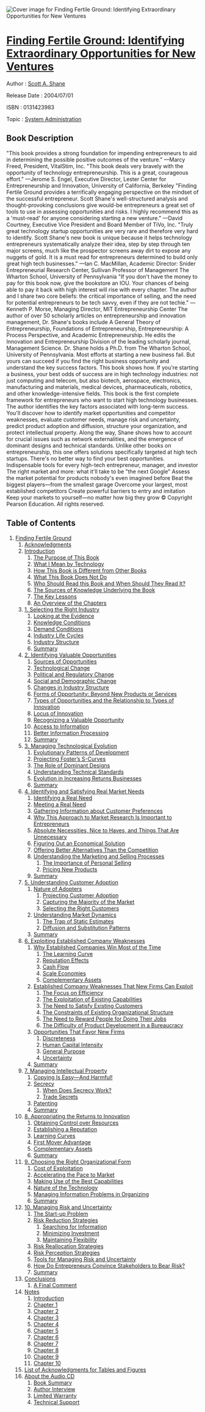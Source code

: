 ![Cover image for Finding Fertile Ground: Identifying Extraordinary Opportunities for New Ventures](https://imgdetail.ebookreading.net/cover/cover/system_admin/EB0131423983.jpg)

[Finding Fertile Ground: Identifying Extraordinary Opportunities for New Ventures](https://ebookreading.net/view/book/Finding+Fertile+Ground%3A+Identifying+Extraordinary+Opportunities+for+New+Ventures-EB0131423983_1.html "Finding Fertile Ground: Identifying Extraordinary Opportunities for New Ventures")
====================================================================================================================

Author : [Scott A. Shane](https://ebookreading.net/search/author/Scott+A.+Shane)

Release Date : 2004/07/01

ISBN : 0131423983

Topic : [System Administration](https://ebookreading.net/search/category/system-administration)

Book Description
-----------------

"This book provides a strong foundation for impending entrepreneurs to aid in
determining the possible positive outcomes of the venture."
—Marcy Freed, President, VitalStim, Inc.
"This book deals very bravely with the opportunity of technology entrepreneurship. This is a great, courageous effort."
—Jerome S. Engel, Executive Director, Lester Center for Entrepreneurship and Innovation, University of California, Berkeley
"Finding Fertile Ground provides a terrifically engaging perspective on the mindset
of the successful entrepreneur. Scott Shane's well-structured analysis and thought-provoking conclusions give would-be entrepreneurs a great set of tools to use in assessing opportunities and risks. I highly recommend this as a 'must-read' for
anyone considering starting a new venture."
—David Courtney, Executive Vice President and Board Member of TiVo, Inc.
"Truly great technology startup opportunities are very rare and therefore very hard to identify. Scott Shane's new book is unique because it helps technology entrepreneurs systematically analyze their idea, step by step through ten major screens, much like the prospector screens away dirt to expose any nuggets of gold. It is a must read for entrepreneurs determined to build only great high tech businesses."
—Ian C. MacMillan, Academic Director: Snider Entrepreneurial
Research Center, Sullivan Professor of Management
The Wharton School, University of Pennsylvania
"If you don't have the money to pay for this book now, give the bookstore an IOU.
Your chances of being able to pay it back with high interest will rise with every chapter. The author and I share two core beliefs: the critical importance of selling, and the need for potential entrepreneurs to be tech savvy, even if they are not techie."
—Kenneth P. Morse, Managing Director, MIT Entrepreneurship Center
The author of over 50 scholarly articles on entrepreneurship and innovation management,
Dr. Shane's books include A General Theory of Entrepreneurship, Foundations of Entrepreneurship, Entrepreneurship: A Process Perspective, and Academic Entrepreneurship. He edits the Innovation and Entrepreneurship Division of the leading scholarly journal, Management Science. Dr. Shane holds a Ph.D. from
The Wharton School, University of Pennsylvania.
Most efforts at starting a new business fail. But yours can succeed if you find the right
business opportunity and understand the key success factors. This book shows how.
If you're starting a business, your best odds of success are in high technology industries: not just computing and telecom, but also biotech, aerospace, electronics, manufacturing and materials, medical devices, pharmaceuticals, robotics, and other knowledge-intensive fields. This book is the first complete framework for entrepreneurs who want to start high technology businesses.
The author identifies the key factors associated with long-term success. You'll discover how to identify market opportunities and competitor weaknesses, evaluate customer needs, manage risk and uncertainty, predict product adoption and diffusion, structure your organization, and protect intellectual property. Along the way, Shane shows how to account for crucial issues such as network externalities, and the emergence of dominant designs and technical standards.
Unlike other books on entrepreneurship, this one offers solutions specifically targeted at high tech startups. There's no better way to find your best opportunities.
Indispensable tools for every high-tech entrepreneur, manager, and investor
The right market and more: what it'll take to be "the next Google"
Assess the market potential for products nobody's even imagined before
Beat the biggest players—from the smallest garage Overcome your largest, most established competitors
Create powerful barriers to entry and imitation Keep your markets to yourself—no matter how big they grow
© Copyright Pearson Education. All rights reserved.
              
Table of Contents
-----------------

1. [Finding Fertile Ground](https://ebookreading.net/view/book/Finding+Fertile+Ground%3A+Identifying+Extraordinary+Opportunities+for+New+Ventures-EB0131423983_1.html)
    1. [Acknowledgments](https://ebookreading.net/view/book/Finding+Fertile+Ground%3A+Identifying+Extraordinary+Opportunities+for+New+Ventures-EB0131423983_2.html)
    1. [Introduction](https://ebookreading.net/view/book/Finding+Fertile+Ground%3A+Identifying+Extraordinary+Opportunities+for+New+Ventures-EB0131423983_3.html)
        1. [The Purpose of This Book](https://ebookreading.net/view/book/Finding+Fertile+Ground%3A+Identifying+Extraordinary+Opportunities+for+New+Ventures-EB0131423983_3.html#fm01lev1sec1)
        1. [What I Mean by Technology](https://ebookreading.net/view/book/Finding+Fertile+Ground%3A+Identifying+Extraordinary+Opportunities+for+New+Ventures-EB0131423983_3.html#fm01lev1sec2)
        1. [How This Book is Different from Other Books](https://ebookreading.net/view/book/Finding+Fertile+Ground%3A+Identifying+Extraordinary+Opportunities+for+New+Ventures-EB0131423983_3.html#fm01lev1sec3)
        1. [What This Book Does Not Do](https://ebookreading.net/view/book/Finding+Fertile+Ground%3A+Identifying+Extraordinary+Opportunities+for+New+Ventures-EB0131423983_3.html#fm01lev1sec4)
        1. [Who Should Read this Book and When Should They Read It?](https://ebookreading.net/view/book/Finding+Fertile+Ground%3A+Identifying+Extraordinary+Opportunities+for+New+Ventures-EB0131423983_3.html#fm01lev1sec5)
        1. [The Sources of Knowledge Underlying the Book](https://ebookreading.net/view/book/Finding+Fertile+Ground%3A+Identifying+Extraordinary+Opportunities+for+New+Ventures-EB0131423983_3.html#fm01lev1sec6)
        1. [The Key Lessons](https://ebookreading.net/view/book/Finding+Fertile+Ground%3A+Identifying+Extraordinary+Opportunities+for+New+Ventures-EB0131423983_3.html#fm01lev1sec7)
        1. [An Overview of the Chapters](https://ebookreading.net/view/book/Finding+Fertile+Ground%3A+Identifying+Extraordinary+Opportunities+for+New+Ventures-EB0131423983_3.html#fm01lev1sec8)
    1. [1. Selecting the Right Industry](https://ebookreading.net/view/book/Finding+Fertile+Ground%3A+Identifying+Extraordinary+Opportunities+for+New+Ventures-EB0131423983_4.html)
        1. [Looking at the Evidence](https://ebookreading.net/view/book/Finding+Fertile+Ground%3A+Identifying+Extraordinary+Opportunities+for+New+Ventures-EB0131423983_4.html#ch01lev1sec1)
        1. [Knowledge Conditions](https://ebookreading.net/view/book/Finding+Fertile+Ground%3A+Identifying+Extraordinary+Opportunities+for+New+Ventures-EB0131423983_4.html#ch01lev1sec2)
        1. [Demand Conditions](https://ebookreading.net/view/book/Finding+Fertile+Ground%3A+Identifying+Extraordinary+Opportunities+for+New+Ventures-EB0131423983_4.html#ch01lev1sec3)
        1. [Industry Life Cycles](https://ebookreading.net/view/book/Finding+Fertile+Ground%3A+Identifying+Extraordinary+Opportunities+for+New+Ventures-EB0131423983_4.html#ch01lev1sec4)
        1. [Industry Structure](https://ebookreading.net/view/book/Finding+Fertile+Ground%3A+Identifying+Extraordinary+Opportunities+for+New+Ventures-EB0131423983_4.html#ch01lev1sec5)
        1. [Summary](https://ebookreading.net/view/book/Finding+Fertile+Ground%3A+Identifying+Extraordinary+Opportunities+for+New+Ventures-EB0131423983_4.html#ch01lev1sec6)
    1. [2. Identifying Valuable Opportunities](https://ebookreading.net/view/book/Finding+Fertile+Ground%3A+Identifying+Extraordinary+Opportunities+for+New+Ventures-EB0131423983_5.html)
        1. [Sources of Opportunities](https://ebookreading.net/view/book/Finding+Fertile+Ground%3A+Identifying+Extraordinary+Opportunities+for+New+Ventures-EB0131423983_5.html#ch02lev1sec1)
        1. [Technological Change](https://ebookreading.net/view/book/Finding+Fertile+Ground%3A+Identifying+Extraordinary+Opportunities+for+New+Ventures-EB0131423983_5.html#ch02lev1sec2)
        1. [Political and Regulatory Change](https://ebookreading.net/view/book/Finding+Fertile+Ground%3A+Identifying+Extraordinary+Opportunities+for+New+Ventures-EB0131423983_5.html#ch02lev1sec3)
        1. [Social and Demographic Change](https://ebookreading.net/view/book/Finding+Fertile+Ground%3A+Identifying+Extraordinary+Opportunities+for+New+Ventures-EB0131423983_5.html#ch02lev1sec4)
        1. [Changes in Industry Structure](https://ebookreading.net/view/book/Finding+Fertile+Ground%3A+Identifying+Extraordinary+Opportunities+for+New+Ventures-EB0131423983_5.html#ch02lev1sec5)
        1. [Forms of Opportunity: Beyond New Products or Services](https://ebookreading.net/view/book/Finding+Fertile+Ground%3A+Identifying+Extraordinary+Opportunities+for+New+Ventures-EB0131423983_5.html#ch02lev1sec6)
        1. [Types of Opportunities and the Relationship to Types of Innovation](https://ebookreading.net/view/book/Finding+Fertile+Ground%3A+Identifying+Extraordinary+Opportunities+for+New+Ventures-EB0131423983_5.html#ch02lev1sec7)
        1. [Locus of Innovation](https://ebookreading.net/view/book/Finding+Fertile+Ground%3A+Identifying+Extraordinary+Opportunities+for+New+Ventures-EB0131423983_5.html#ch02lev1sec8)
        1. [Recognizing a Valuable Opportunity](https://ebookreading.net/view/book/Finding+Fertile+Ground%3A+Identifying+Extraordinary+Opportunities+for+New+Ventures-EB0131423983_5.html#ch02lev1sec9)
        1. [Access to Information](https://ebookreading.net/view/book/Finding+Fertile+Ground%3A+Identifying+Extraordinary+Opportunities+for+New+Ventures-EB0131423983_5.html#ch02lev1sec10)
        1. [Better Information Processing](https://ebookreading.net/view/book/Finding+Fertile+Ground%3A+Identifying+Extraordinary+Opportunities+for+New+Ventures-EB0131423983_5.html#ch02lev1sec11)
        1. [Summary](https://ebookreading.net/view/book/Finding+Fertile+Ground%3A+Identifying+Extraordinary+Opportunities+for+New+Ventures-EB0131423983_5.html#ch02lev1sec12)
    1. [3. Managing Technological Evolution](https://ebookreading.net/view/book/Finding+Fertile+Ground%3A+Identifying+Extraordinary+Opportunities+for+New+Ventures-EB0131423983_6.html)
        1. [Evolutionary Patterns of Development](https://ebookreading.net/view/book/Finding+Fertile+Ground%3A+Identifying+Extraordinary+Opportunities+for+New+Ventures-EB0131423983_6.html#ch03lev1sec1)
        1. [Projecting Foster’s S-Curves](https://ebookreading.net/view/book/Finding+Fertile+Ground%3A+Identifying+Extraordinary+Opportunities+for+New+Ventures-EB0131423983_6.html#ch03lev1sec2)
        1. [The Role of Dominant Designs](https://ebookreading.net/view/book/Finding+Fertile+Ground%3A+Identifying+Extraordinary+Opportunities+for+New+Ventures-EB0131423983_6.html#ch03lev1sec3)
        1. [Understanding Technical Standards](https://ebookreading.net/view/book/Finding+Fertile+Ground%3A+Identifying+Extraordinary+Opportunities+for+New+Ventures-EB0131423983_6.html#ch03lev1sec4)
        1. [Evolution in Increasing Returns Businesses](https://ebookreading.net/view/book/Finding+Fertile+Ground%3A+Identifying+Extraordinary+Opportunities+for+New+Ventures-EB0131423983_6.html#ch03lev1sec5)
        1. [Summary](https://ebookreading.net/view/book/Finding+Fertile+Ground%3A+Identifying+Extraordinary+Opportunities+for+New+Ventures-EB0131423983_6.html#ch03lev1sec6)
    1. [4. Identifying and Satisfying Real Market Needs](https://ebookreading.net/view/book/Finding+Fertile+Ground%3A+Identifying+Extraordinary+Opportunities+for+New+Ventures-EB0131423983_7.html)
        1. [Identifying a Real Need](https://ebookreading.net/view/book/Finding+Fertile+Ground%3A+Identifying+Extraordinary+Opportunities+for+New+Ventures-EB0131423983_7.html#ch04lev1sec1)
        1. [Meeting a Real Need](https://ebookreading.net/view/book/Finding+Fertile+Ground%3A+Identifying+Extraordinary+Opportunities+for+New+Ventures-EB0131423983_7.html#ch04lev1sec2)
        1. [Gathering Information about Customer Preferences](https://ebookreading.net/view/book/Finding+Fertile+Ground%3A+Identifying+Extraordinary+Opportunities+for+New+Ventures-EB0131423983_7.html#ch04lev1sec3)
        1. [Why This Approach to Market Research Is Important to Entrepreneurs](https://ebookreading.net/view/book/Finding+Fertile+Ground%3A+Identifying+Extraordinary+Opportunities+for+New+Ventures-EB0131423983_7.html#ch04lev1sec4)
        1. [Absolute Necessities, Nice to Haves, and Things That Are Unnecessary](https://ebookreading.net/view/book/Finding+Fertile+Ground%3A+Identifying+Extraordinary+Opportunities+for+New+Ventures-EB0131423983_7.html#ch04lev1sec5)
        1. [Figuring Out an Economical Solution](https://ebookreading.net/view/book/Finding+Fertile+Ground%3A+Identifying+Extraordinary+Opportunities+for+New+Ventures-EB0131423983_7.html#ch04lev1sec6)
        1. [Offering Better Alternatives Than the Competition](https://ebookreading.net/view/book/Finding+Fertile+Ground%3A+Identifying+Extraordinary+Opportunities+for+New+Ventures-EB0131423983_7.html#ch04lev1sec7)
        1. [Understanding the Marketing and Selling Processes](https://ebookreading.net/view/book/Finding+Fertile+Ground%3A+Identifying+Extraordinary+Opportunities+for+New+Ventures-EB0131423983_7.html#ch04lev1sec8)
            1. [The Importance of Personal Selling](https://ebookreading.net/view/book/Finding+Fertile+Ground%3A+Identifying+Extraordinary+Opportunities+for+New+Ventures-EB0131423983_7.html#ch04lev2sec1)
            1. [Pricing New Products](https://ebookreading.net/view/book/Finding+Fertile+Ground%3A+Identifying+Extraordinary+Opportunities+for+New+Ventures-EB0131423983_7.html#ch04lev2sec2)
        1. [Summary](https://ebookreading.net/view/book/Finding+Fertile+Ground%3A+Identifying+Extraordinary+Opportunities+for+New+Ventures-EB0131423983_7.html#ch04lev1sec9)
    1. [5. Understanding Customer Adoption](https://ebookreading.net/view/book/Finding+Fertile+Ground%3A+Identifying+Extraordinary+Opportunities+for+New+Ventures-EB0131423983_8.html)
        1. [Nature of Adopters](https://ebookreading.net/view/book/Finding+Fertile+Ground%3A+Identifying+Extraordinary+Opportunities+for+New+Ventures-EB0131423983_8.html#ch05lev1sec1)
            1. [Projecting Customer Adoption](https://ebookreading.net/view/book/Finding+Fertile+Ground%3A+Identifying+Extraordinary+Opportunities+for+New+Ventures-EB0131423983_8.html#ch05lev2sec1)
            1. [Capturing the Majority of the Market](https://ebookreading.net/view/book/Finding+Fertile+Ground%3A+Identifying+Extraordinary+Opportunities+for+New+Ventures-EB0131423983_8.html#ch05lev2sec2)
            1. [Selecting the Right Customers](https://ebookreading.net/view/book/Finding+Fertile+Ground%3A+Identifying+Extraordinary+Opportunities+for+New+Ventures-EB0131423983_8.html#ch05lev2sec3)
        1. [Understanding Market Dynamics](https://ebookreading.net/view/book/Finding+Fertile+Ground%3A+Identifying+Extraordinary+Opportunities+for+New+Ventures-EB0131423983_8.html#ch05lev1sec2)
            1. [The Trap of Static Estimates](https://ebookreading.net/view/book/Finding+Fertile+Ground%3A+Identifying+Extraordinary+Opportunities+for+New+Ventures-EB0131423983_8.html#ch05lev2sec4)
            1. [Diffusion and Substitution Patterns](https://ebookreading.net/view/book/Finding+Fertile+Ground%3A+Identifying+Extraordinary+Opportunities+for+New+Ventures-EB0131423983_8.html#ch05lev2sec5)
        1. [Summary](https://ebookreading.net/view/book/Finding+Fertile+Ground%3A+Identifying+Extraordinary+Opportunities+for+New+Ventures-EB0131423983_8.html#ch05lev1sec3)
    1. [6. Exploiting Established Company Weaknesses](https://ebookreading.net/view/book/Finding+Fertile+Ground%3A+Identifying+Extraordinary+Opportunities+for+New+Ventures-EB0131423983_9.html)
        1. [Why Established Companies Win Most of the Time](https://ebookreading.net/view/book/Finding+Fertile+Ground%3A+Identifying+Extraordinary+Opportunities+for+New+Ventures-EB0131423983_9.html#ch06lev1sec1)
            1. [The Learning Curve](https://ebookreading.net/view/book/Finding+Fertile+Ground%3A+Identifying+Extraordinary+Opportunities+for+New+Ventures-EB0131423983_9.html#ch06lev2sec1)
            1. [Reputation Effects](https://ebookreading.net/view/book/Finding+Fertile+Ground%3A+Identifying+Extraordinary+Opportunities+for+New+Ventures-EB0131423983_9.html#ch06lev2sec2)
            1. [Cash Flow](https://ebookreading.net/view/book/Finding+Fertile+Ground%3A+Identifying+Extraordinary+Opportunities+for+New+Ventures-EB0131423983_9.html#ch06lev2sec3)
            1. [Scale Economies](https://ebookreading.net/view/book/Finding+Fertile+Ground%3A+Identifying+Extraordinary+Opportunities+for+New+Ventures-EB0131423983_9.html#ch06lev2sec4)
            1. [Complementary Assets](https://ebookreading.net/view/book/Finding+Fertile+Ground%3A+Identifying+Extraordinary+Opportunities+for+New+Ventures-EB0131423983_9.html#ch06lev2sec5)
        1. [Established Company Weaknesses That New Firms Can Exploit](https://ebookreading.net/view/book/Finding+Fertile+Ground%3A+Identifying+Extraordinary+Opportunities+for+New+Ventures-EB0131423983_9.html#ch06lev1sec2)
            1. [The Focus on Efficiency](https://ebookreading.net/view/book/Finding+Fertile+Ground%3A+Identifying+Extraordinary+Opportunities+for+New+Ventures-EB0131423983_9.html#ch06lev2sec6)
            1. [The Exploitation of Existing Capabilities](https://ebookreading.net/view/book/Finding+Fertile+Ground%3A+Identifying+Extraordinary+Opportunities+for+New+Ventures-EB0131423983_9.html#ch06lev2sec7)
            1. [The Need to Satisfy Existing Customers](https://ebookreading.net/view/book/Finding+Fertile+Ground%3A+Identifying+Extraordinary+Opportunities+for+New+Ventures-EB0131423983_9.html#ch06lev2sec8)
            1. [The Constraints of Existing Organizational Structure](https://ebookreading.net/view/book/Finding+Fertile+Ground%3A+Identifying+Extraordinary+Opportunities+for+New+Ventures-EB0131423983_9.html#ch06lev2sec9)
            1. [The Need to Reward People for Doing Their Jobs](https://ebookreading.net/view/book/Finding+Fertile+Ground%3A+Identifying+Extraordinary+Opportunities+for+New+Ventures-EB0131423983_9.html#ch06lev2sec10)
            1. [The Difficulty of Product Development in a Bureaucracy](https://ebookreading.net/view/book/Finding+Fertile+Ground%3A+Identifying+Extraordinary+Opportunities+for+New+Ventures-EB0131423983_9.html#ch06lev2sec11)
        1. [Opportunities That Favor New Firms](https://ebookreading.net/view/book/Finding+Fertile+Ground%3A+Identifying+Extraordinary+Opportunities+for+New+Ventures-EB0131423983_9.html#ch06lev1sec3)
            1. [Discreteness](https://ebookreading.net/view/book/Finding+Fertile+Ground%3A+Identifying+Extraordinary+Opportunities+for+New+Ventures-EB0131423983_9.html#ch06lev2sec12)
            1. [Human Capital Intensity](https://ebookreading.net/view/book/Finding+Fertile+Ground%3A+Identifying+Extraordinary+Opportunities+for+New+Ventures-EB0131423983_9.html#ch06lev2sec13)
            1. [General Purpose](https://ebookreading.net/view/book/Finding+Fertile+Ground%3A+Identifying+Extraordinary+Opportunities+for+New+Ventures-EB0131423983_9.html#ch06lev2sec14)
            1. [Uncertainty](https://ebookreading.net/view/book/Finding+Fertile+Ground%3A+Identifying+Extraordinary+Opportunities+for+New+Ventures-EB0131423983_9.html#ch06lev2sec15)
        1. [Summary](https://ebookreading.net/view/book/Finding+Fertile+Ground%3A+Identifying+Extraordinary+Opportunities+for+New+Ventures-EB0131423983_9.html#ch06lev1sec4)
    1. [7. Managing Intellectual Property](https://ebookreading.net/view/book/Finding+Fertile+Ground%3A+Identifying+Extraordinary+Opportunities+for+New+Ventures-EB0131423983_10.html)
        1. [Copying Is Easy—And Harmful!](https://ebookreading.net/view/book/Finding+Fertile+Ground%3A+Identifying+Extraordinary+Opportunities+for+New+Ventures-EB0131423983_10.html#ch07lev1sec1)
        1. [Secrecy](https://ebookreading.net/view/book/Finding+Fertile+Ground%3A+Identifying+Extraordinary+Opportunities+for+New+Ventures-EB0131423983_10.html#ch07lev1sec2)
            1. [When Does Secrecy Work?](https://ebookreading.net/view/book/Finding+Fertile+Ground%3A+Identifying+Extraordinary+Opportunities+for+New+Ventures-EB0131423983_10.html#ch07lev2sec1)
            1. [Trade Secrets](https://ebookreading.net/view/book/Finding+Fertile+Ground%3A+Identifying+Extraordinary+Opportunities+for+New+Ventures-EB0131423983_10.html#ch07lev2sec2)
        1. [Patenting](https://ebookreading.net/view/book/Finding+Fertile+Ground%3A+Identifying+Extraordinary+Opportunities+for+New+Ventures-EB0131423983_10.html#ch07lev1sec3)
        1. [Summary](https://ebookreading.net/view/book/Finding+Fertile+Ground%3A+Identifying+Extraordinary+Opportunities+for+New+Ventures-EB0131423983_10.html#ch07lev1sec4)
    1. [8. Appropriating the Returns to Innovation](https://ebookreading.net/view/book/Finding+Fertile+Ground%3A+Identifying+Extraordinary+Opportunities+for+New+Ventures-EB0131423983_11.html)
        1. [Obtaining Control over Resources](https://ebookreading.net/view/book/Finding+Fertile+Ground%3A+Identifying+Extraordinary+Opportunities+for+New+Ventures-EB0131423983_11.html#ch08lev1sec1)
        1. [Establishing a Reputation](https://ebookreading.net/view/book/Finding+Fertile+Ground%3A+Identifying+Extraordinary+Opportunities+for+New+Ventures-EB0131423983_11.html#ch08lev1sec2)
        1. [Learning Curves](https://ebookreading.net/view/book/Finding+Fertile+Ground%3A+Identifying+Extraordinary+Opportunities+for+New+Ventures-EB0131423983_11.html#ch08lev1sec3)
        1. [First Mover Advantage](https://ebookreading.net/view/book/Finding+Fertile+Ground%3A+Identifying+Extraordinary+Opportunities+for+New+Ventures-EB0131423983_11.html#ch08lev1sec4)
        1. [Complementary Assets](https://ebookreading.net/view/book/Finding+Fertile+Ground%3A+Identifying+Extraordinary+Opportunities+for+New+Ventures-EB0131423983_11.html#ch08lev1sec5)
        1. [Summary](https://ebookreading.net/view/book/Finding+Fertile+Ground%3A+Identifying+Extraordinary+Opportunities+for+New+Ventures-EB0131423983_11.html#ch08lev1sec6)
    1. [9. Choosing the Right Organizational Form](https://ebookreading.net/view/book/Finding+Fertile+Ground%3A+Identifying+Extraordinary+Opportunities+for+New+Ventures-EB0131423983_12.html)
        1. [Cost of Exploitation](https://ebookreading.net/view/book/Finding+Fertile+Ground%3A+Identifying+Extraordinary+Opportunities+for+New+Ventures-EB0131423983_12.html#ch09lev1sec1)
        1. [Accelerating the Pace to Market](https://ebookreading.net/view/book/Finding+Fertile+Ground%3A+Identifying+Extraordinary+Opportunities+for+New+Ventures-EB0131423983_12.html#ch09lev1sec2)
        1. [Making Use of the Best Capabilities](https://ebookreading.net/view/book/Finding+Fertile+Ground%3A+Identifying+Extraordinary+Opportunities+for+New+Ventures-EB0131423983_12.html#ch09lev1sec3)
        1. [Nature of the Technology](https://ebookreading.net/view/book/Finding+Fertile+Ground%3A+Identifying+Extraordinary+Opportunities+for+New+Ventures-EB0131423983_12.html#ch09lev1sec4)
        1. [Managing Information Problems in Organizing](https://ebookreading.net/view/book/Finding+Fertile+Ground%3A+Identifying+Extraordinary+Opportunities+for+New+Ventures-EB0131423983_12.html#ch09lev1sec5)
        1. [Summary](https://ebookreading.net/view/book/Finding+Fertile+Ground%3A+Identifying+Extraordinary+Opportunities+for+New+Ventures-EB0131423983_12.html#ch09lev1sec6)
    1. [10. Managing Risk and Uncertainty](https://ebookreading.net/view/book/Finding+Fertile+Ground%3A+Identifying+Extraordinary+Opportunities+for+New+Ventures-EB0131423983_13.html)
        1. [The Start-up Problem](https://ebookreading.net/view/book/Finding+Fertile+Ground%3A+Identifying+Extraordinary+Opportunities+for+New+Ventures-EB0131423983_13.html#ch10lev1sec1)
        1. [Risk Reduction Strategies](https://ebookreading.net/view/book/Finding+Fertile+Ground%3A+Identifying+Extraordinary+Opportunities+for+New+Ventures-EB0131423983_13.html#ch10lev1sec2)
            1. [Searching for Information](https://ebookreading.net/view/book/Finding+Fertile+Ground%3A+Identifying+Extraordinary+Opportunities+for+New+Ventures-EB0131423983_13.html#ch10lev2sec1)
            1. [Minimizing Investment](https://ebookreading.net/view/book/Finding+Fertile+Ground%3A+Identifying+Extraordinary+Opportunities+for+New+Ventures-EB0131423983_13.html#ch10lev2sec2)
            1. [Maintaining Flexibility](https://ebookreading.net/view/book/Finding+Fertile+Ground%3A+Identifying+Extraordinary+Opportunities+for+New+Ventures-EB0131423983_13.html#ch10lev2sec3)
        1. [Risk Reallocation Strategies](https://ebookreading.net/view/book/Finding+Fertile+Ground%3A+Identifying+Extraordinary+Opportunities+for+New+Ventures-EB0131423983_13.html#ch10lev1sec3)
        1. [Risk Perception Strategies](https://ebookreading.net/view/book/Finding+Fertile+Ground%3A+Identifying+Extraordinary+Opportunities+for+New+Ventures-EB0131423983_13.html#ch10lev1sec4)
        1. [Tools for Managing Risk and Uncertainty](https://ebookreading.net/view/book/Finding+Fertile+Ground%3A+Identifying+Extraordinary+Opportunities+for+New+Ventures-EB0131423983_13.html#ch10lev1sec5)
        1. [How Do Entrepreneurs Convince Stakeholders to Bear Risk?](https://ebookreading.net/view/book/Finding+Fertile+Ground%3A+Identifying+Extraordinary+Opportunities+for+New+Ventures-EB0131423983_13.html#ch10lev1sec6)
        1. [Summary](https://ebookreading.net/view/book/Finding+Fertile+Ground%3A+Identifying+Extraordinary+Opportunities+for+New+Ventures-EB0131423983_13.html#ch10lev1sec7)
    1. [Conclusions](https://ebookreading.net/view/book/Finding+Fertile+Ground%3A+Identifying+Extraordinary+Opportunities+for+New+Ventures-EB0131423983_14.html)
        1. [A Final Comment](https://ebookreading.net/view/book/Finding+Fertile+Ground%3A+Identifying+Extraordinary+Opportunities+for+New+Ventures-EB0131423983_14.html#art01lev1sec1)
    1. [Notes](https://ebookreading.net/view/book/Finding+Fertile+Ground%3A+Identifying+Extraordinary+Opportunities+for+New+Ventures-EB0131423983_15.html)
        1. [Introduction](https://ebookreading.net/view/book/Finding+Fertile+Ground%3A+Identifying+Extraordinary+Opportunities+for+New+Ventures-EB0131423983_15.html#art02lev1sec1)
        1. [Chapter 1](https://ebookreading.net/view/book/Finding+Fertile+Ground%3A+Identifying+Extraordinary+Opportunities+for+New+Ventures-EB0131423983_15.html#art02lev1sec2)
        1. [Chapter 2](https://ebookreading.net/view/book/Finding+Fertile+Ground%3A+Identifying+Extraordinary+Opportunities+for+New+Ventures-EB0131423983_15.html#art02lev1sec3)
        1. [Chapter 3](https://ebookreading.net/view/book/Finding+Fertile+Ground%3A+Identifying+Extraordinary+Opportunities+for+New+Ventures-EB0131423983_15.html#art02lev1sec4)
        1. [Chapter 4](https://ebookreading.net/view/book/Finding+Fertile+Ground%3A+Identifying+Extraordinary+Opportunities+for+New+Ventures-EB0131423983_15.html#art02lev1sec5)
        1. [Chapter 5](https://ebookreading.net/view/book/Finding+Fertile+Ground%3A+Identifying+Extraordinary+Opportunities+for+New+Ventures-EB0131423983_15.html#art02lev1sec6)
        1. [Chapter 6](https://ebookreading.net/view/book/Finding+Fertile+Ground%3A+Identifying+Extraordinary+Opportunities+for+New+Ventures-EB0131423983_15.html#art02lev1sec7)
        1. [Chapter 7](https://ebookreading.net/view/book/Finding+Fertile+Ground%3A+Identifying+Extraordinary+Opportunities+for+New+Ventures-EB0131423983_15.html#art02lev1sec8)
        1. [Chapter 8](https://ebookreading.net/view/book/Finding+Fertile+Ground%3A+Identifying+Extraordinary+Opportunities+for+New+Ventures-EB0131423983_15.html#art02lev1sec9)
        1. [Chapter 9](https://ebookreading.net/view/book/Finding+Fertile+Ground%3A+Identifying+Extraordinary+Opportunities+for+New+Ventures-EB0131423983_15.html#art02lev1sec10)
        1. [Chapter 10](https://ebookreading.net/view/book/Finding+Fertile+Ground%3A+Identifying+Extraordinary+Opportunities+for+New+Ventures-EB0131423983_15.html#art02lev1sec11)
    1. [List of Acknowledgments for Tables and Figures](https://ebookreading.net/view/book/Finding+Fertile+Ground%3A+Identifying+Extraordinary+Opportunities+for+New+Ventures-EB0131423983_16.html)
    1. [About the Audio CD](https://ebookreading.net/view/book/Finding+Fertile+Ground%3A+Identifying+Extraordinary+Opportunities+for+New+Ventures-EB0131423983_17.html)
        1. [Book Summary](https://ebookreading.net/view/book/Finding+Fertile+Ground%3A+Identifying+Extraordinary+Opportunities+for+New+Ventures-EB0131423983_17.html#art04lev3sec1)
        1. [Author Interview](https://ebookreading.net/view/book/Finding+Fertile+Ground%3A+Identifying+Extraordinary+Opportunities+for+New+Ventures-EB0131423983_17.html#art04lev3sec2)
        1. [Limited Warranty](https://ebookreading.net/view/book/Finding+Fertile+Ground%3A+Identifying+Extraordinary+Opportunities+for+New+Ventures-EB0131423983_17.html#art04lev3sec3)
        1. [Technical Support](https://ebookreading.net/view/book/Finding+Fertile+Ground%3A+Identifying+Extraordinary+Opportunities+for+New+Ventures-EB0131423983_17.html#art04lev3sec4)
